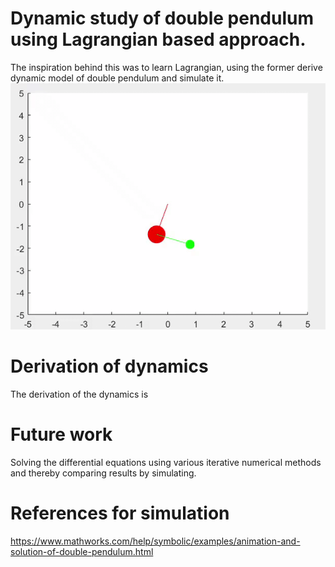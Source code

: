 # Dynamic study of double pendulum using Lagrangian based approach.
The inspiration behind this was to learn Lagrangian, using the former derive dynamic model of double pendulum and simulate it. 
![gif of model](WhatsApp-Video-2020-09-21-at-512.gif?raw=True "Double Pendulum")


# Derivation of dynamics
The derivation of the dynamics is <a href="Snake dynamics lagrangian approach (1).pdf
" class="image fit"><img src="images/marr_pic.jpg" alt=""></a>


# Future work
Solving the differential equations using various iterative numerical methods and thereby comparing results by simulating.

# References for simulation
https://www.mathworks.com/help/symbolic/examples/animation-and-solution-of-double-pendulum.html


